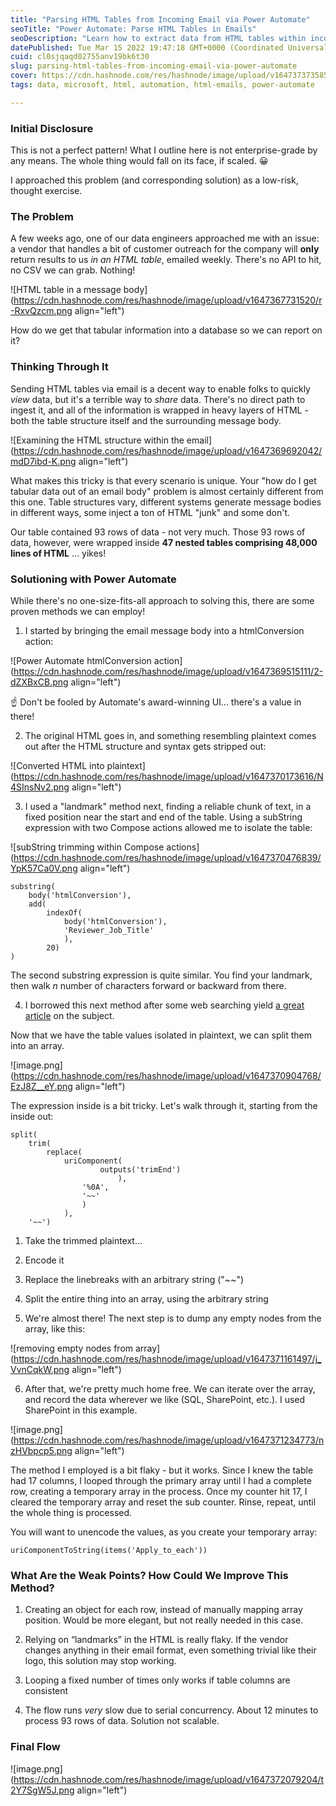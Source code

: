 ```yaml
---
title: "Parsing HTML Tables from Incoming Email via Power Automate"
seoTitle: "Power Automate: Parse HTML Tables in Emails"
seoDescription: "Learn how to extract data from HTML tables within incoming emails using Power Automate"
datePublished: Tue Mar 15 2022 19:47:18 GMT+0000 (Coordinated Universal Time)
cuid: cl0sjqaqd02755anv19bk6t30
slug: parsing-html-tables-from-incoming-email-via-power-automate
cover: https://cdn.hashnode.com/res/hashnode/image/upload/v1647373735856/mLCgxOA8N.jpg
tags: data, microsoft, html, automation, html-emails, power-automate

---
```


### Initial Disclosure

This is not a perfect pattern! What I outline here is not enterprise-grade by any means. The whole thing would fall on its face, if scaled. 😀

I approached this problem (and corresponding solution) as a low-risk, thought exercise.

### The Problem

A few weeks ago, one of our data engineers approached me with an issue: a vendor that handles a bit of customer outreach for the company will **only** return results to us *in an HTML table*, emailed weekly. There's no API to hit, no CSV we can grab. Nothing!

![HTML table in a message body](https://cdn.hashnode.com/res/hashnode/image/upload/v1647367731520/r-RxvQzcm.png align="left")

How do we get that tabular information into a database so we can report on it?

### Thinking Through It

Sending HTML tables via email is a decent way to enable folks to quickly *view* data, but it's a terrible way to *share* data. There's no direct path to ingest it, and all of the information is wrapped in heavy layers of HTML - both the table structure itself and the surrounding message body.

![Examining the HTML structure within the email](https://cdn.hashnode.com/res/hashnode/image/upload/v1647369692042/mdD7ibd-K.png align="left")

What makes this tricky is that every scenario is unique. Your "how do I get tabular data out of an email body" problem is almost certainly different from this one. Table structures vary, different systems generate message bodies in different ways, some inject a ton of HTML "junk" and some don't.

Our table contained 93 rows of data - not very much. Those 93 rows of data, however, were wrapped inside **47 nested tables comprising 48,000 lines of HTML** ... yikes!

### Solutioning with Power Automate

While there's no one-size-fits-all approach to solving this, there are some proven methods we can employ!

1. I started by bringing the email message body into a htmlConversion action:
    

![Power Automate htmlConversion action](https://cdn.hashnode.com/res/hashnode/image/upload/v1647369515111/2-dZXBxCB.png align="left")

☝ Don't be fooled by Automate's award-winning UI... there's a value in there!

2. The original HTML goes in, and something resembling plaintext comes out after the HTML structure and syntax gets stripped out:
    

![Converted HTML into plaintext](https://cdn.hashnode.com/res/hashnode/image/upload/v1647370173616/N4SInsNv2.png align="left")

3. I used a "landmark" method next, finding a reliable chunk of text, in a fixed position near the start and end of the table. Using a subString expression with two Compose actions allowed me to isolate the table:
    

![subString trimming within Compose actions](https://cdn.hashnode.com/res/hashnode/image/upload/v1647370476839/YpK57Ca0V.png align="left")

```plaintext
substring(
    body('htmlConversion'),
    add(
        indexOf(
            body('htmlConversion'),
            'Reviewer_Job_Title'
            ),
        20)
)
```

The second substring expression is quite similar. You find your landmark, then walk *n* number of characters forward or backward from there.

4. I borrowed this next method after some web searching yield [a great article](https://365basics.com/microsoft-flow-parse-email-and-extract-information/) on the subject.
    

Now that we have the table values isolated in plaintext, we can split them into an array.

![image.png](https://cdn.hashnode.com/res/hashnode/image/upload/v1647370904768/EzJ8Z__eY.png align="left")

The expression inside is a bit tricky. Let's walk through it, starting from the inside out:

```plaintext
split(
    trim(
        replace(
            uriComponent(
                    outputs('trimEnd')
                        ),
                '%0A',
                '~~'
                )
            ),
    '~~')
```

1. Take the trimmed plaintext...
    
2. Encode it
    
3. Replace the linebreaks with an arbitrary string ("~~")
    
4. Split the entire thing into an array, using the arbitrary string
    

5. We're almost there! The next step is to dump any empty nodes from the array, like this:
    

![removing empty nodes from array](https://cdn.hashnode.com/res/hashnode/image/upload/v1647371161497/j_VvnCqkW.png align="left")

6. After that, we're pretty much home free. We can iterate over the array, and record the data wherever we like (SQL, SharePoint, etc.). I used SharePoint in this example.
    

![image.png](https://cdn.hashnode.com/res/hashnode/image/upload/v1647371234773/nzHVbpcp5.png align="left")

The method I employed is a bit flaky - but it works. Since I knew the table had 17 columns, I looped through the primary array until I had a complete row, creating a temporary array in the process. Once my counter hit 17, I cleared the temporary array and reset the sub counter. Rinse, repeat, until the whole thing is processed.

You will want to unencode the values, as you create your temporary array:

`uriComponentToString(items('Apply_to_each'))`

### What Are the Weak Points? How Could We Improve This Method?

1. Creating an object for each row, instead of manually mapping array position. Would be more elegant, but not really needed in this case.
    
2. Relying on “landmarks” in the HTML is really flaky. If the vendor changes anything in their email format, even something trivial like their logo, this solution may stop working.
    
3. Looping a fixed number of times only works if table columns are consistent
    
4. The flow runs *very* slow due to serial concurrency. About 12 minutes to process 93 rows of data. Solution not scalable.
    

### Final Flow

![image.png](https://cdn.hashnode.com/res/hashnode/image/upload/v1647372079204/t2Y7SgW5J.png align="left")